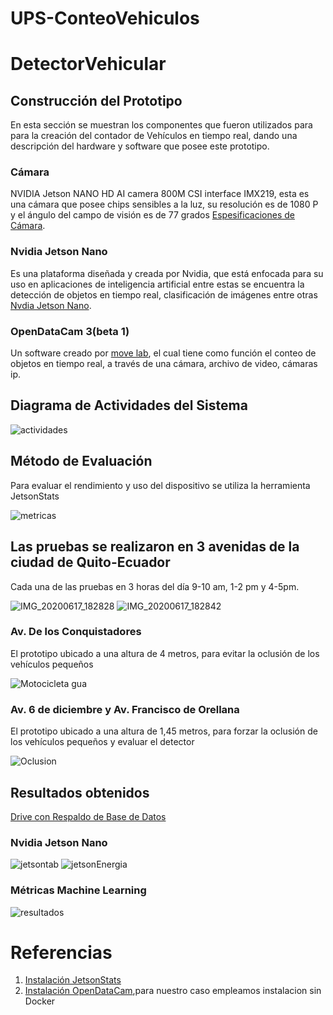 # UPS-ConteoVehiculos
# DetectorVehicular
## Construcción del Prototipo
En esta sección se muestran los componentes que fueron utilizados para para la creación del contador de Vehículos en tiempo real, dando una descripción del hardware y software que posee este prototipo.
### Cámara
NVIDIA Jetson NANO HD AI camera 800M CSI interface IMX219, esta es una cámara que posee chips sensibles a la luz, su resolución es de 1080 P y el ángulo del campo de visión es de 77 grados [Espesificaciones de Cámara](https://www.waveshare.com/wiki/IMX219-77_Camera).
### Nvidia Jetson Nano
Es una plataforma diseñada y creada por Nvidia, que está enfocada para su uso en aplicaciones de inteligencia artificial entre estas se encuentra la detección de objetos en tiempo real, clasificación de imágenes entre otras [Nvdia Jetson Nano](https://developer.nvidia.com/embedded/jetson-nano-developer-kit).
### OpenDataCam 3(beta 1)
Un software creado por [move lab](https://www.move-lab.com/), el cual tiene como función el conteo de objetos en tiempo real, a través de una cámara, archivo de video, cámaras ip.


## Diagrama de Actividades del Sistema
![actividades](https://user-images.githubusercontent.com/38445434/90815540-77e8df00-e2f0-11ea-8538-93b4d9ee7243.jpg)

## Método de Evaluación
Para evaluar el rendimiento y uso del dispositivo se utiliza la herramienta JetsonStats

![metricas](https://user-images.githubusercontent.com/38445434/90820269-c00b0000-e2f6-11ea-8ad9-c832b154ab8b.jpg)

## Las pruebas se realizaron en 3 avenidas de la ciudad de Quito-Ecuador
Cada una de las pruebas en 3 horas del día 9-10 am, 1-2 pm y 4-5pm.

![IMG_20200617_182828](https://user-images.githubusercontent.com/38445434/90822224-ba62e980-e2f9-11ea-8dea-9d9206b7a95a.jpg)
![IMG_20200617_182842](https://user-images.githubusercontent.com/38445434/90822233-be8f0700-e2f9-11ea-94b0-43a2b96a1f38.jpg)

### Av. De los Conquistadores
El prototipo ubicado a una altura de 4 metros, para evitar la oclusión de los vehículos pequeños

![Motocicleta gua](https://user-images.githubusercontent.com/38445434/90816595-26d9ea80-e2f2-11ea-9a87-2c14ea64453e.jpg)

### Av. 6 de diciembre y Av. Francisco de Orellana
El prototipo ubicado a una altura de 1,45 metros, para forzar la oclusión de los vehículos pequeños y evaluar el detector

![Oclusion](https://user-images.githubusercontent.com/38445434/90816318-b206b080-e2f1-11ea-9bfa-f787cd34172c.jpg)

## Resultados obtenidos
[Drive con Respaldo de Base de Datos](https://1drv.ms/u/s!As0bj9D3Nf6YgqR3FXj5KXx7dW_Fmw?e=1pThyH)

### Nvidia Jetson Nano

![jetsontab](https://user-images.githubusercontent.com/38445434/90821060-eda47900-e2f7-11ea-83f8-5f590f11d11c.png)
![jetsonEnergia](https://user-images.githubusercontent.com/38445434/90820938-c3eb5200-e2f7-11ea-9fd8-28260504c349.png)

### Métricas Machine Learning

![resultados](https://user-images.githubusercontent.com/38445434/90817708-cb106100-e2f3-11ea-93dc-ecfd50124662.jpg)

# Referencias 
1. [Instalación JetsonStats](https://pypi.org/project/jetson-stats/1.6.2/)
2. [Instalación OpenDataCam](https://opendatacam.github.io/opendatacam/documentation/USE_WITHOUT_DOCKER.html),para nuestro caso empleamos instalacion sin Docker

